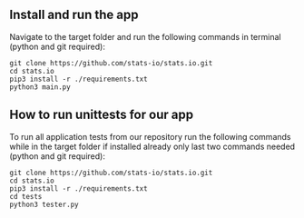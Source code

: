 ## Install and run the app
Navigate to the target folder and run the following commands in terminal (python and git required):
```CMD
git clone https://github.com/stats-io/stats.io.git
cd stats.io
pip3 install -r ./requirements.txt
python3 main.py
```

## How to run unittests for our app
To run all application tests from our repository run the following commands while in the target folder if installed already only last two commands needed (python and git required):
```CMD
git clone https://github.com/stats-io/stats.io.git
cd stats.io
pip3 install -r ./requirements.txt
cd tests
python3 tester.py
```